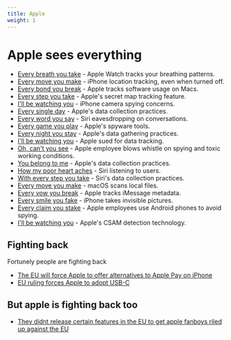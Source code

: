 ```yaml
---
title: Apple
weight: 1
---
```


# Apple sees everything
* [Every breath you take](https://web.archive.org/web/https://www.inverse.com/article/16929-apple-watch-will-now-remind-ou-to-breathe) - Apple Watch tracks your breathing patterns.
* [Every move you make](https://web.archive.org/web/https://www.stopspying.org/latest-news/2021/10/1/stop-condemns-apple-for-tracking-iphone-location-when-turned-off) - iPhone location tracking, even when turned off.
* [Every bond you break](https://web.archive.org/web/https://acecilia.medium.com/apple-is-sending-a-request-to-their-servers-for-every-piece-of-software-you-run-on-your-mac-b0bb509eee65) - Apple tracks software usage on Macs.
* [Every step you take](https://web.archive.org/web/https://www.komando.com/security-privacy/secret-map-tracking-apple/465598) - Apple's secret map tracking feature.
* [I'll be watching you](https://web.archive.org/web/https://www.thehackernews.com/2017/10/iphone-camera-spying.html) - iPhone camera spying concerns.
* [Every single day](https://web.archive.org/web/https://sneak.berlin/20201112/your-computer-isnt-yours) - Apple's data collection practices.
* [Every word you say](https://web.archive.org/web/https://www.foxbusiness.com/technology/apples-siri-is-eavesdropping-on-your-conversations-putting-users-at-risk) - Siri eavesdropping on conversations.
* [Every game you play](https://web.archive.org/web/https://techstory.in/apple-slammed-by-epic-games-chief-for-spyware-tools) - Apple's spyware tools.
* [Every night you stay](https://gizmodo.com/apple-iphone-ipad-privacy-problems-data-gathering) - Apple's data gathering practices.
* [I'll be watching you](https://web.archive.org/web/https://www.malwarebytes.com/blog/news/2022/11/apple-sued-for-pervasive-and-unlawful-data-tracking) - Apple sued for data tracking.
* [Oh, can't you see](https://web.archive.org/web/https://truthout.org/articles/apple-employee-blows-whistle-on-illegal-spying-and-toxic-working-conditions) - Apple employee blows whistle on spying and toxic working conditions.
* [You belong to me](https://web.archive.org/web/https://truthout.org/articles/apple-employee-blows-whistle-on-illegal-spying-and-toxic-working-conditions) - Apple's data collection practices.
* [How my poor heart aches](https://web.archive.org/web/https://nakedsecurity.sophos.com/2018/08/13/siri-is-listening-to-you-but-shes-not-spying-says-apple) - Siri listening to users.
* [With every step you take](https://web.archive.org/web/https://nakedsecurity.sophos.com/2018/08/13/siri-is-listening-to-you-but-shes-not-spying-says-apple) - Siri's data collection practices.
* [Every move you make](https://web.archive.org/web/https://sneak.berlin/20230115/macos-scans-your-local-files-now) - macOS scans local files.
* [Every vow you break](https://web.archive.org/web/https://appleinsider.com/articles/16/09/29/apple-acknowledges-tracking-imessage-metadata-and-sharing-it-with-law-enforcement) - Apple tracks iMessage metadata.
* [Every smile you fake](https://web.archive.org/web/https://abc4.com/news/tech-social-media/yes-your-iphone-is-taking-invisible-pictures-of-you) - iPhone takes invisible pictures.
* [Every claim you stake](https://web.archive.org/web/https://wonderfulengineering.com/u-s-apple-store-employees-are-working-to-unionize-and-theyre-using-android-phones-to-keep-apple-from-spying-on-them) - Apple employees use Android phones to avoid spying.
* [I'll be watching you](https://web.archive.org/web/https://www.apple.com/child-safety/pdf/CSAM_Detection_Technical_Summary.pdf) - Apple's CSAM detection technology.


## Fighting back
Fortunely people are fighting back

* [The EU will force Apple to offer alternatives to Apple Pay on iPhone](https://www.tomsguide.com/phones/iphones/the-eu-will-force-apple-to-offer-alternatives-to-apple-pay-on-iphone-what-you-need-to-know)
* [EU ruling forces Apple to adopt USB-C](https://www.tomsguide.com/news/rip-lightning-apple-will-be-forced-to-use-usb-c-on-iphones-in-2024)

## But apple is fighting back too

* [They didnt release certain features in the EU to get apple fanboys riled up against the EU](https://appleinsider.com/articles/24/06/21/apple-intelligence-iphone-mirroring-arent-coming-to-eu-because-of-the-dma)
